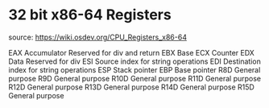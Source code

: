 # 32 bit x86-64 Registers
source: https://wiki.osdev.org/CPU_Registers_x86-64

EAX     Accumulator                                     Reserved for div and return
EBX     Base
ECX     Counter
EDX     Data                                            Reserved for div
ESI     Source index for string operations
EDI     Destination index for string operations 
ESP     Stack pointer
EBP     Base pointer
R8D     General purpose
R9D     General purpose
R10D    General purpose
R11D    General purpose
R12D    General purpose
R13D    General purpose
R14D    General purpose
R15D    General purpose
